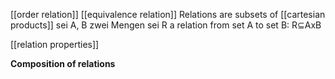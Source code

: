 [[order relation]]
[[equivalence relation]]
Relations are subsets of [[cartesian products]]
sei A, B zwei Mengen
sei R a relation from set A to set B:
R$\subseteq$AxB

[[relation properties]]

**Composition of relations**

